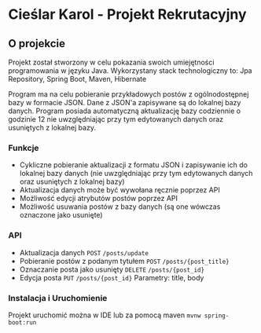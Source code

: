 # Cieślar Karol - Projekt Rekrutacyjny

## O projekcie
Projekt został stworzony w celu pokazania swoich umiejętności programowania w języku Java.
Wykorzystany stack technologiczny to: Jpa Repository, Spring Boot, Maven, Hibernate

Program ma na celu pobieranie przykładowych postów z ogólnodostępnej bazy w formacie JSON.
Dane z JSON'a zapisywane są do lokalnej bazy danych. Program posiada automatyczną aktualizację bazy codziennie
o godzinie 12 nie uwzględniając przy tym edytowanych danych oraz usuniętych z lokalnej bazy.

 
### Funkcje
* Cykliczne pobieranie aktualizacji z formatu JSON i zapisywanie ich do lokalnej bazy danych (nie uwzględniając przy tym edytowanych danych oraz usuniętych z lokalnej bazy)
* Aktualizacja danych może być wywołana ręcznie poprzez API
* Możliwość edycji atrybutów postów poprzez API
* Możliwość usuwania postów z bazy danych (są one wówczas oznaczone jako usunięte)


### API
* Aktualizacja danych ``POST`` ``/posts/update``
* Pobieranie postów z podanym tytułem ``POST`` ``/posts/{post_title}``
* Oznaczanie posta jako usunięty  ``DELETE`` ``/posts/{post_id}``
* Edycja posta  ``PUT`` ``/posts/{post_id}`` Parametry: title, body


### Instalacja i Uruchomienie
Projekt uruchomić można w IDE lub za pomocą maven ``mvnw spring-boot:run``
